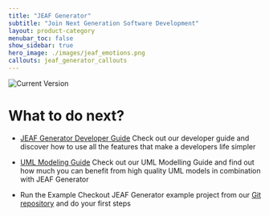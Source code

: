 ```yaml
---
title: "JEAF Generator"
subtitle: "Join Next Generation Software Development"
layout: product-category
menubar_toc: false
show_sidebar: true
hero_image: ./images/jeaf_emotions.png
callouts: jeaf_generator_callouts
---
```


![Current Version](https://maven-badges.herokuapp.com/maven-central/com.anaptecs.jeaf.generator/jeaf-generator/badge.svg)

# What to do next?

* [JEAF Generator Developer Guide](developer-gide)
  Check out our developer guide and discover how to use all the features that make a developers life simpler
  

* [UML Modeling Guide](uml-modeling-guide)
  Check out our UML Modelling Guide and find out how much you can benefit 
  from high quality UML models in combination with JEAF Generator
  

* Run the Example
  Checkout JEAF Generator example project from our [Git repository](https://bitbucket.org/anaptecs/jeaf-generator-samples "https://bitbucket.org/anaptecs/jeaf-generator-samples") and do your first steps
  
  
